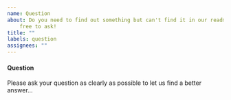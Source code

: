 ```yaml
---
name: Question
about: Do you need to find out something but can't find it in our readme? Please feel
    free to ask!
title: ""
labels: question
assignees: ""
---
```


#### Question

Please ask your question as clearly as possible to let us find a better answer...
